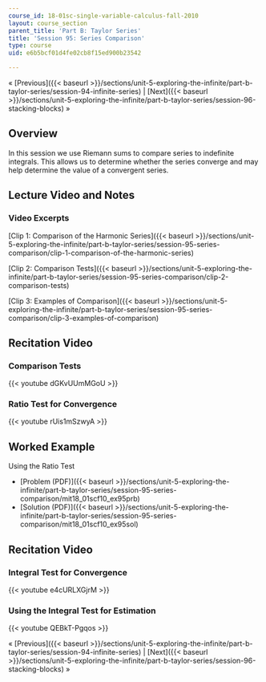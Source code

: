 ```yaml
---
course_id: 18-01sc-single-variable-calculus-fall-2010
layout: course_section
parent_title: 'Part B: Taylor Series'
title: 'Session 95: Series Comparison'
type: course
uid: e6b5bcf01d4fe02cb8f15ed900b23542

---
```


« [Previous]({{< baseurl >}}/sections/unit-5-exploring-the-infinite/part-b-taylor-series/session-94-infinite-series) | [Next]({{< baseurl >}}/sections/unit-5-exploring-the-infinite/part-b-taylor-series/session-96-stacking-blocks) »

Overview
--------

In this session we use Riemann sums to compare series to indefinite integrals. This allows us to determine whether the series converge and may help determine the value of a convergent series.

Lecture Video and Notes
-----------------------

### Video Excerpts

[Clip 1: Comparison of the Harmonic Series]({{< baseurl >}}/sections/unit-5-exploring-the-infinite/part-b-taylor-series/session-95-series-comparison/clip-1-comparison-of-the-harmonic-series)

[Clip 2: Comparison Tests]({{< baseurl >}}/sections/unit-5-exploring-the-infinite/part-b-taylor-series/session-95-series-comparison/clip-2-comparison-tests)

[Clip 3: Examples of Comparison]({{< baseurl >}}/sections/unit-5-exploring-the-infinite/part-b-taylor-series/session-95-series-comparison/clip-3-examples-of-comparison)

Recitation Video
----------------

### Comparison Tests

{{< youtube dGKvUUmMGoU >}}

### Ratio Test for Convergence

{{< youtube rUis1mSzwyA >}}

Worked Example
--------------

Using the Ratio Test

*   [Problem (PDF)]({{< baseurl >}}/sections/unit-5-exploring-the-infinite/part-b-taylor-series/session-95-series-comparison/mit18_01scf10_ex95prb)
*   [Solution (PDF)]({{< baseurl >}}/sections/unit-5-exploring-the-infinite/part-b-taylor-series/session-95-series-comparison/mit18_01scf10_ex95sol)

Recitation Video
----------------

### Integral Test for Convergence

{{< youtube e4cURLXGjrM >}}

### Using the Integral Test for Estimation

{{< youtube QEBkT-Pgqos >}}

« [Previous]({{< baseurl >}}/sections/unit-5-exploring-the-infinite/part-b-taylor-series/session-94-infinite-series) | [Next]({{< baseurl >}}/sections/unit-5-exploring-the-infinite/part-b-taylor-series/session-96-stacking-blocks) »